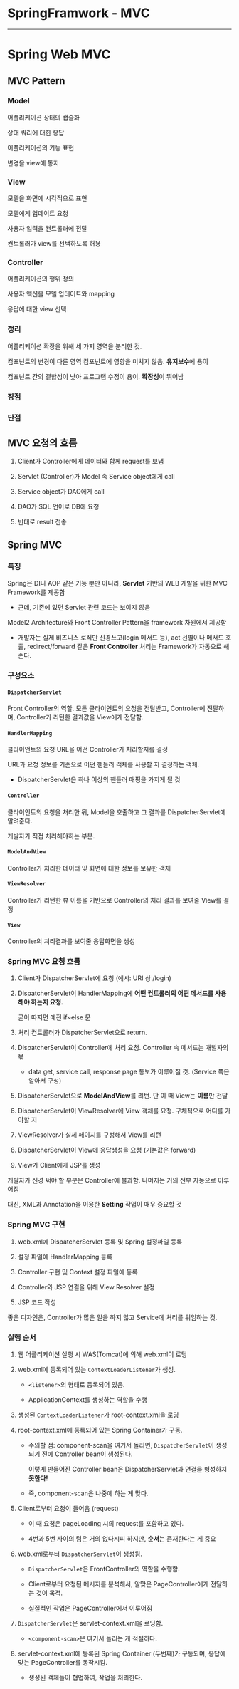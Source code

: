 # SpringFramwork - MVC

----

# Spring Web MVC

## MVC Pattern

### Model

어플리케이션 상태의 캡슐화

상태 쿼리에 대한 응답

어플리케이션의 기능 표현

변경을 view에 통지

### View

모델을 화면에 시각적으로  표현

모델에게 업데이트 요청

사용자 입력을 컨트롤러에 전달

컨트롤러가 view를 선택하도록 허용

### Controller

어플리케이션의 행위 정의

사용자 액션을 모델 업데이트와 mapping

응답에 대한 view 선택

### 정리

어플리케이션 확장을 위해 세 가지 영역을 분리한 것.

컴포넌트의 변경이 다른 영역 컴포넌트에 영향을 미치지 않음. **유지보수**에 용이

컴포넌트 간의 결합성이 낮아 프로그램 수정이 용이. **확장성**이 뛰어남

### 장점

### 단점

## MVC 요청의 흐름

1. Client가 Controller에게 데이터와 함께 request를 보냄

2. Servlet (Controller)가 Model 속 Service object에게 call

3. Service object가 DAO에게 call

4. DAO가 SQL 언어로 DB에 요청

5. 반대로 result 전송

## Spring MVC

### 특징

Spring은 DI나 AOP 같은 기능 뿐만 아니라, **Servlet** 기반의 WEB 개발을 위한 MVC Framework를 제공함

- 근데, 기존에 있던 Servlet 관련 코드는 보이지 않음

Model2 Architecture와 Front Controller Pattern을 framework 차원에서 제공함

- 개발자는 실제 비즈니스 로직만 신경쓰고(login 메서드 등), act 선별이나 메서드 호출, redirect/forward 같은 **Front Controller** 처리는 Framework가 자동으로 해준다.

### 구성요소

#### `DispatcherServlet`

Front Controller의 역할. 모든 클라이언트의 요청을 전달받고, Controller에 전달하며, Controller가 리턴한 결과값을 View에게 전달함.

#### `HandlerMapping`

클라이언트의 요청 URL을 어떤 Controller가 처리할지를 결정

URL과 요청 정보를 기준으로 어떤 핸들러 객체를 사용할 지 결정하는 객체.

- DispatcherServlet은 하나 이상의 핸들러 매핑을 가지게 될 것

#### `Controller`

클라이언트의 요청을 처리한 뒤, Model을 호출하고 그 결과를 DispatcherServlet에 알려준다.

개발자가 직접 처리해야하는 부분.

#### `ModelAndView`

Controller가 처리한 데이터 및 화면에 대한 정보를 보유한 객체

#### `ViewResolver`

Controller가 리턴한 뷰 이름을 기반으로 Controller의 처리 결과를 보여줄 View를 결정

#### `View`

Controller의 처리결과를 보여줄 응답화면을 생성

### Spring MVC 요청 흐름

1. Client가 DispatcherServlet에 요청 (예시: URI 상 /login)

2. DispatcherServlet이 HandlerMapping에 **어떤 컨트롤러의 어떤 메서드를 사용해야 하는지 요청.**
   
   굳이 따지면 예전 if~else 문

3. 처리 컨트롤러가 DispatcherServlet으로 return.

4. DispatcherServlet이 Controller에 처리 요청. Controller 속 메서드는 개발자의 몫
   
   - data get, service call, response page 통보가 이루어질 것. (Service 쪽은 알아서 구성)

5. DispatcherServlet으로 **ModelAndView**를 리턴. 단 이 때 View는 **이름**만 전달

6. DispatcherServlet이 ViewResolver에 View 객체를 요청. 구체적으로 어디를 가야할 지

7. ViewResolver가 실제 페이지를 구성해서 View를 리턴

8. DispatcherServlet이 View에 응답생성을 요청 (기본값은 forward)

9. View가 Client에게 JSP를 생성

개발자가 신경 써야 할 부분은 Controller에 불과함. 나머지는 거의 전부 자동으로 이루어짐

대신, XML과 Annotation을 이용한 **Setting** 작업이 매우 중요할 것

### Spring MVC 구현

1. web.xml에 DispatcherServlet 등록 및 Spring 설정파일 등록

2. 설정 파일에 HandlerMapping 등록

3. Controller 구현 및 Context 설정 파일에 등록

4. Controller와 JSP 연결을 위해 View Resolver 설정

5. JSP 코드 작성

좋은 디자인은, Controller가 많은 일을 하지 않고 Service에 처리를 위임하는 것.

### 실행 순서

1. 웹 어플리케이션 실행 시 WAS(Tomcat)에 의해 web.xml이 로딩

2. web.xml에 등록되어 있는 `ContextLoaderListener`가 생성.
   
   - `<listener>`의 형태로 등록되어 있음.
   
   - ApplicationContext를 생성하는 역할을 수행

3. 생성된 `ContextLoaderListener`가 root-context.xml을 로딩

4. root-context.xml에 등록되어 있는 Spring Container가 구동.
   
   - 주의할 점: component-scan을 여기서 돌리면, `DispatcherServlet`이 생성되기 전에 Controller bean이 생성된다.
     
     이렇게 만들어진 Controller bean은 DispatcherServlet과 연결을 형성하지 **못한다!**
   
   - 즉, component-scan은 나중에 하는 게 맞다.

5. Client로부터 요청이 들어옴 (request)
   
   - 이 때 요청은 pageLoading 시의 request를 포함하고 있다.
   
   - 4번과 5번 사이의 텀은 거의 없다시피 하지만, **순서**는 존재한다는 게 중요

6. web.xml로부터 `DispatcherServlet`이 생성됨.
   
   - `DispatcherServlet`은 FrontController의 역할을 수행함.
   
   - Client로부터 요청된 메시지를 분석해서, 알맞은 PageController에게 전달하는 것이 목적.
   
   - 실질적인 작업은 PageController에서 이루어짐

7. `DispatcherServlet`은  servlet-context.xml을 로딩함.
   
   - `<component-scan>`은 여기서 돌리는 게 적절하다.

8. servlet-context.xml에 등록된 Spring Container (두번째)가 구동되며, 응답에 맞는 PageController를 동작시킴.
   
   - 생성된 객체들이 협업하여, 작업을 처리한다.
